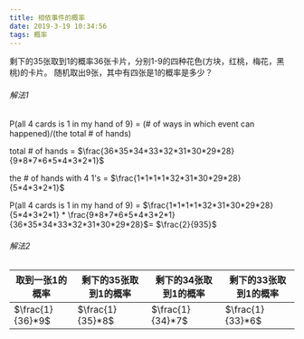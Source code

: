 ```yaml
---
title: 相依事件的概率
date: 2019-3-19 10:34:56
tags: 概率
---
```

剩下的35张取到1的概率36张卡片，分别1-9的四种花色(方块，红桃，梅花，黑桃)的卡片。
随机取出9张，其中有四张是1的概率是多少？

###### 解法1

P(all 4 cards is 1 in my hand of 9) = (# of ways in which event can happened)/(the total # of hands)

total # of hands = $\frac{36*35*34*33*32*31*30*29*28}{9*8*7*6*5*4*3*2*1}$

the # of hands with 4 1's = $\frac{1*1*1*1*32*31*30*29*28}{5*4*3*2*1}$

P(all 4 cards is 1 in my hand of 9)  = $\frac{1*1*1*1*32*31*30*29*28}{5*4*3*2*1} * \frac{9*8*7*6*5*4*3*2*1}{36*35*34*33*32*31*30*29*28}$= $\frac{2}{935}$

###### 解法2

| 取到一张1的概率         | 剩下的35张取到1的概率     | 剩下的34张取到1的概率     | 剩下的33张取到1的概率     |
| ---------------- | ---------------- | ---------------- | ---------------- |
| $\frac{1}{36}*9$ | $\frac{1}{35}*8$ | $\frac{1}{34}*7$ | $\frac{1}{33}*6$ |

